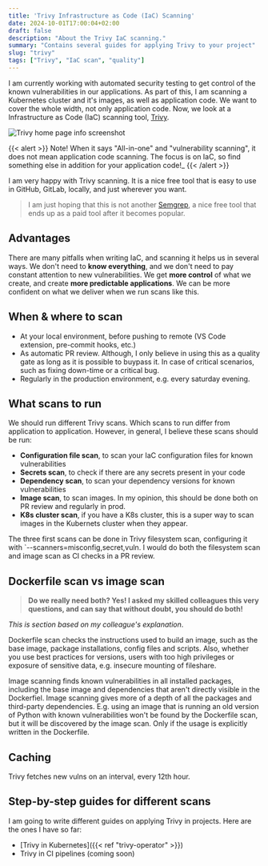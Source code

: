 ```yaml
---
title: 'Trivy Infrastructure as Code (IaC) Scanning'
date: 2024-10-01T17:00:04+02:00
draft: false
description: "About the Trivy IaC scanning."
summary: "Contains several guides for applying Trivy to your project"
slug: "trivy"
tags: ["Trivy", "IaC scan", "quality"]
---
```


I am currently working with automated security testing to get control of the known vulnerabilities in our applications. As part of this, I am scanning a Kubernetes cluster and it's images, as well as application code. We want to cover the whole width, not only application code. Now, we look at a Infrastructure as Code (IaC) scanning tool, [Trivy](https://trivy.dev/).

![Trivy home page info screenshot](./trivy-info.png)

{{< alert >}}
Note! When it says "All-in-one" and "vulnerability scanning", it does not mean application code scanning. The focus is on IaC, so find something else in addition for your application code!_
{{< /alert >}}

I am very happy with Trivy scanning. It is a nice free tool that is easy to use in GitHub, GitLab, locally, and just wherever you want.

> I am just hoping that this is not another [Semgrep](https://semgrep.dev/), a nice free tool that ends up as a paid tool after it becomes popular.  

## Advantages
There are many pitfalls when writing IaC, and scanning it helps us in several ways. We don't need to **know everything**, and we don't need to pay constant attention to new vulnerabilities. We get **more control** of what we create, and create **more predictable applications**. We can be more confident on what we deliver when we run scans like this. 

## When & where to scan 
- At your local environment, before pushing to remote (VS Code extension, pre-commit hooks, etc.)
- As automatic PR review. Although, I only believe in using this as a quality gate as long as it is possible to buypass it. In case of critical scenarios, such as fixing down-time or a critical bug. 
- Regularly in the production environment, e.g. every saturday evening. 

## What scans to run
We should run different Trivy scans. Which scans to run differ from application to application. 
However, in general, I believe these scans should be run:
- **Configuration file scan**, to scan your IaC configuration files for known vulnerabilities
- **Secrets scan**, to check if there are any secrets present in your code
- **Dependency scan**, to scan your dependency versions for known vulnerabilities
- **Image scan**, to scan images. In my opinion, this should be done both on PR review and regularly in prod.
- **K8s cluster scan**, if you have a K8s cluster, this is a super way to scan images in the Kubernets cluster when they appear.

The three first scans can be done in Trivy filesystem scan, configuring it with `--scanners=misconfig,secret,vuln. I would do both the filesystem scan and image scan as CI checks in a PR review.

## Dockerfile scan vs image scan
> **Do we really need both? Yes! I asked my skilled colleagues this very questions, and can say that without doubt, you should do both!**

_This is section based on my colleague's explanation_.

Dockerfile scan checks the instructions used to build an image, such as the base image, package installations, config files and scripts. Also, whether you use best practices for versions, users with too high privileges or exposure of sensitive data, e.g. insecure mounting of fileshare. 

Image scanning finds known vulnerabilities in all installed packages, including the base image and dependencies that aren't directly visible in the Dockerfiel. Image scanning gives more of a depth of all the packages and third-party dependencies. E.g. using an image that is running an old version of Python with known vulnerabilities won't be found by the Dockerfile scan, but it will be discovered by the image scan. Only if the usage is explicitly written in the Dockerfile.

## Caching
Trivy fetches new vulns on an interval, every 12th hour.

## Step-by-step guides for different scans
I am going to write different guides on applying Trivy in projects. Here are the ones I have so far:
* [Trivy in Kubernetes]({{< ref "trivy-operator" >}})
* Trivy in CI pipelines (coming soon)
